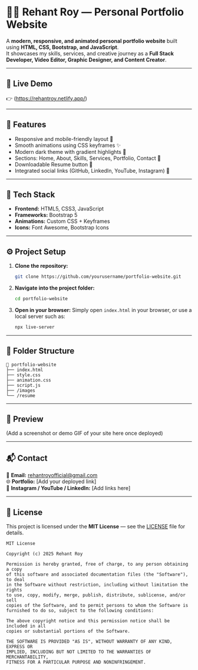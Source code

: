 # 🧑‍💻 Rehant Roy — Personal Portfolio Website

A **modern, responsive, and animated personal portfolio website** built using **HTML, CSS, Bootstrap, and JavaScript**.  
It showcases my skills, services, and creative journey as a **Full Stack Developer, Video Editor, Graphic Designer, and Content Creator**.

---

## 🚀 Live Demo
👉 (https://rehantroy.netlify.app/)

---

## 🌟 Features
- Responsive and mobile-friendly layout 📱
- Smooth animations using CSS keyframes ✨
- Modern dark theme with gradient highlights 🌈
- Sections: Home, About, Skills, Services, Portfolio, Contact 💼
- Downloadable Resume button 📄
- Integrated social links (GitHub, LinkedIn, YouTube, Instagram) 🔗

---

## 🧩 Tech Stack
- **Frontend:** HTML5, CSS3, JavaScript
- **Frameworks:** Bootstrap 5
- **Animations:** Custom CSS + Keyframes
- **Icons:** Font Awesome, Bootstrap Icons

---

## ⚙️ Project Setup

1. **Clone the repository:**
   ```bash
   git clone https://github.com/yourusername/portfolio-website.git
   ```

2. **Navigate into the project folder:**
   ```bash
   cd portfolio-website
   ```

3. **Open in your browser:**
   Simply open `index.html` in your browser, or use a local server such as:
   ```bash
   npx live-server
   ```

---

## 🧠 Folder Structure
```
📂 portfolio-website
├── index.html
├── style.css
├── animation.css
├── script.js
├── /images
└── /resume
```

---

## 📸 Preview
(Add a screenshot or demo GIF of your site here once deployed)

---

## 📬 Contact
📧 **Email:** rehantroyofficial@gmail.com  
🌐 **Portfolio:** [Add your deployed link]  
📱 **Instagram / YouTube / LinkedIn:** [Add links here]

---

## 🪪 License
This project is licensed under the **MIT License** — see the [LICENSE](./LICENSE) file for details.

```
MIT License

Copyright (c) 2025 Rehant Roy

Permission is hereby granted, free of charge, to any person obtaining a copy
of this software and associated documentation files (the "Software"), to deal
in the Software without restriction, including without limitation the rights
to use, copy, modify, merge, publish, distribute, sublicense, and/or sell
copies of the Software, and to permit persons to whom the Software is
furnished to do so, subject to the following conditions:

The above copyright notice and this permission notice shall be included in all
copies or substantial portions of the Software.

THE SOFTWARE IS PROVIDED "AS IS", WITHOUT WARRANTY OF ANY KIND, EXPRESS OR
IMPLIED, INCLUDING BUT NOT LIMITED TO THE WARRANTIES OF MERCHANTABILITY,
FITNESS FOR A PARTICULAR PURPOSE AND NONINFRINGEMENT.
```
